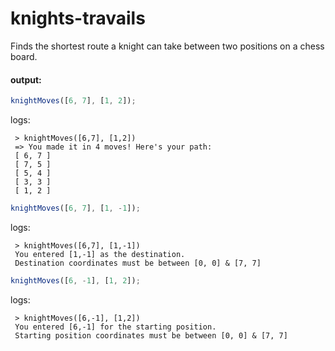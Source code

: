 # knights-travails

Finds the shortest route a knight can take between two positions on a chess board.

#### output:
```js
knightMoves([6, 7], [1, 2]);
```
logs:
```
 > knightMoves([6,7], [1,2])
 => You made it in 4 moves! Here's your path:
 [ 6, 7 ]
 [ 7, 5 ]
 [ 5, 4 ]
 [ 3, 3 ]
 [ 1, 2 ]
```
```js
knightMoves([6, 7], [1, -1]);
```
logs:
```
 > knightMoves([6,7], [1,-1])
 You entered [1,-1] as the destination.
 Destination coordinates must be between [0, 0] & [7, 7]
```
```js
knightMoves([6, -1], [1, 2]);
```
logs:
```
 > knightMoves([6,-1], [1,2])
 You entered [6,-1] for the starting position.
 Starting position coordinates must be between [0, 0] & [7, 7]
```
